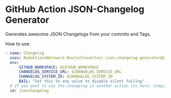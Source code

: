# GitHub Action JSON-Changelog Generator


Generates awesome JSON Changelogs from your commits and Tags.

How to use:

```yaml
- name: Changelog
  uses: RedaktionsNetzwerk-Deutschland/tool-json-changelog-generator@1
  env:
      GITHUB_WORKSPACE: $GITHUB_WORKSPACE
      CHANGELOG_SERVICE_URL: $CHANGELOG_SERVICE_URL
      CHANGELOG_SYSTEM_ID: $CHANGELOG_SYSTEM_ID
      BAIL: "Set this to any value to disable silent failing"
  # If you want to use the changelog in another action its here: steps.jsonchangelog.outputs.jsonchangelog
  id: jsonchangelog 
```
